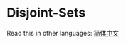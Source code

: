 # Disjoint-Sets

Read this in other languages: [简体中文](https://github.com/geekhall/algorithms/tree/main/data-structures/disjoint-sets/RADME.md)
